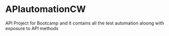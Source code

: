 # APIautomationCW
API Project for Bootcamp and it contains all the test automation aloong with exposure to API methods
